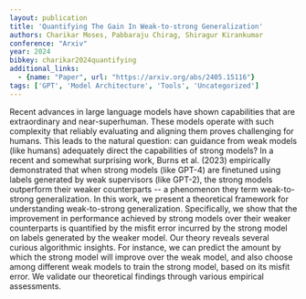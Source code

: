 ```yaml
---
layout: publication
title: 'Quantifying The Gain In Weak-to-strong Generalization'
authors: Charikar Moses, Pabbaraju Chirag, Shiragur Kirankumar
conference: "Arxiv"
year: 2024
bibkey: charikar2024quantifying
additional_links:
  - {name: "Paper", url: "https://arxiv.org/abs/2405.15116"}
tags: ['GPT', 'Model Architecture', 'Tools', 'Uncategorized']
---
```

Recent advances in large language models have shown capabilities that are extraordinary and near-superhuman. These models operate with such complexity that reliably evaluating and aligning them proves challenging for humans. This leads to the natural question: can guidance from weak models (like humans) adequately direct the capabilities of strong models? In a recent and somewhat surprising work, Burns et al. (2023) empirically demonstrated that when strong models (like GPT-4) are finetuned using labels generated by weak supervisors (like GPT-2), the strong models outperform their weaker counterparts -- a phenomenon they term weak-to-strong generalization. In this work, we present a theoretical framework for understanding weak-to-strong generalization. Specifically, we show that the improvement in performance achieved by strong models over their weaker counterparts is quantified by the misfit error incurred by the strong model on labels generated by the weaker model. Our theory reveals several curious algorithmic insights. For instance, we can predict the amount by which the strong model will improve over the weak model, and also choose among different weak models to train the strong model, based on its misfit error. We validate our theoretical findings through various empirical assessments.
